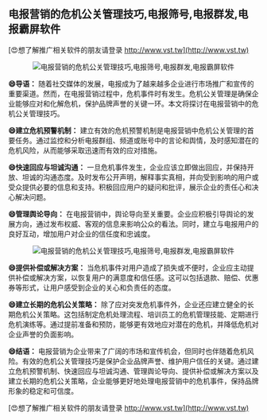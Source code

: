 ## **电报营销的危机公关管理技巧,电报筛号,电报群发,电报霸屏软件**

[😍想了解推广相关软件的朋友请登录 http://www.vst.tw](http://www.vst.tw)

 <center><img src="https://vst.tw/MP4/tuiguang/png/3.png" alt="电报营销的危机公关管理技巧,电报筛号,电报群发,电报霸屏软件"></center>

**😄导语：**
随着社交媒体的发展，电报成为了越来越多企业进行市场推广和宣传的重要渠道。然而，在电报营销过程中，危机事件时有发生。危机公关管理是确保企业能够应对和化解危机，保护品牌声誉的关键一环。本文将探讨在电报营销中的危机公关管理技巧。

**😄建立危机预警机制：**
建立有效的危机预警机制是电报营销中危机公关管理的首要任务。通过监控和分析电报群组、频道或账号中的言论和舆情，及时感知潜在的危机风险，从而能够采取迅速而有效的应对措施。

**😄快速回应与坦诚沟通：**
一旦危机事件发生，企业应该立即做出回应，并保持开放、坦诚的沟通态度。及时发布公开声明，解释事实真相，并向受到影响的用户或受众提供必要的信息和支持。积极回应用户的疑问和批评，展示企业的责任心和决心解决问题。

**😄管理舆论导向：**
在电报营销中，舆论导向至关重要。企业应积极引导舆论的发展方向，通过发布权威、客观的信息来影响公众的看法。同时，建立与电报用户的良好互动，增加用户对企业的信任度和忠诚度。

 <center><img src="https://vst.tw/MP4/tuiguang/png/0.png" alt="电报营销的危机公关管理技巧,电报筛号,电报群发,电报霸屏软件"></center>

**😄提供补偿或解决方案：**
当危机事件对用户造成了损失或不便时，企业应主动提供补偿或解决方案，以恢复用户的满意度和信任感。这可以包括退款、赔偿、优惠券等形式，让用户感受到企业的关心和负责任的态度。

**😄建立长期的危机公关策略：**
除了应对突发危机事件外，企业还应建立健全的长期危机公关策略。这包括制定危机处理流程、培训员工的危机管理技能、定期进行危机演练等。通过提前准备和预防，能够更有效地应对潜在的危机，并降低危机对企业声誉的负面影响。

**😄结语：**
电报营销为企业带来了广阔的市场和宣传机会，但同时也伴随着危机风险。有效的危机公关管理技巧是保护企业品牌声誉、维护用户信任的关键。通过建立危机预警机制、快速回应与坦诚沟通、管理舆论导向、提供补偿或解决方案以及建立长期的危机公关策略，企业能够更好地处理电报营销中的危机事件，保持品牌形象的稳定和可信度。

[😍想了解推广相关软件的朋友请登录 http://www.vst.tw](http://www.vst.tw)




